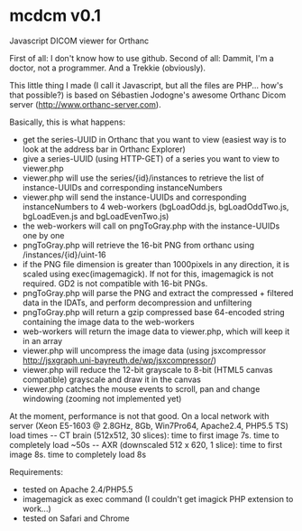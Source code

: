mcdcm v0.1
=====

Javascript DICOM viewer for Orthanc

First of all: I don't know how to use github.
Second of all: Dammit, I'm a doctor, not a programmer. And a Trekkie (obviously).

This little thing I made (I call it Javascript, but all the files are PHP... how's that possible?) is based on Sébastien Jodogne's awesome Orthanc Dicom server (http://www.orthanc-server.com).

Basically, this is what happens:
- get the series-UUID in Orthanc that you want to view (easiest way is to look at the address bar in Orthanc Explorer)
- give a series-UUID (using HTTP-GET) of a series you want to view to viewer.php
- viewer.php will use the series/{id}/instances to retrieve the list of instance-UUIDs and corresponding instanceNumbers
- viewer.php will send the instance-UUIDs and corresponding instanceNumbers to 4 web-workers (bgLoadOdd.js, bgLoadOddTwo.js, bgLoadEven.js and bgLoadEvenTwo.js)
- the web-workers will call on pngToGray.php with the instance-UUIDs one by one
- pngToGray.php will retrieve the 16-bit PNG from orthanc using /instances/{id}/uint-16
- if the PNG file dimension is greater than 1000pixels in any direction, it is scaled using exec(imagemagick). If not for this, imagemagick is not required. GD2 is not compatible with 16-bit PNGs.
- pngToGray.php will parse the PNG and extract the compressed + filtered data in the IDATs, and perform decompression and unfiltering
- pngToGray.php will return a gzip compressed base 64-encoded string containing the image data to the web-workers
- web-workers will return the image data to viewer.php, which will keep it in an array
- viewer.php will uncompress the image data (using jsxcompressor http://jsxgraph.uni-bayreuth.de/wp/jsxcompressor/)
- viewer.php will reduce the 12-bit grayscale to 8-bit (HTML5 canvas compatible) grayscale and draw it in the canvas
- viewer.php catches the mouse events to scroll, pan and change windowing (zooming not implemented yet)

At the moment, performance is not that good. On a local network with server (Xeon E5-1603 @ 2.8GHz, 8Gb, Win7Pro64, Apache2.4, PHP5.5 TS) load times 
-- CT brain (512x512, 30 slices): time to first image 7s. time to completely load ~50s
-- AXR (downscaled 512 x 620, 1 slice): time to first image 8s. time to completely load 8s

Requirements:
- tested on Apache 2.4/PHP5.5
- imagemagick as exec command (I couldn't get imagick PHP extension to work...)
- tested on Safari and Chrome
